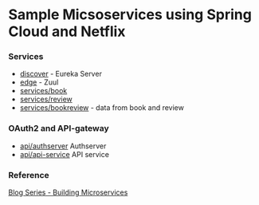 # Sample Micsoservices using Spring Cloud and Netflix

### Services

- [discover](discovery) - Eureka Server
- [edge](edge) - Zuul
- [services/book](services/book)
- [services/review](services/review)
- [services/bookreview](services/bookreview) - data from book and review

### OAuth2 and API-gateway

- [api/authserver](api/authserver) Authserver
- [api/api-service](api/api-service) API service

### Reference

[Blog Series - Building Microservices](http://callistaenterprise.se/blogg/teknik/2015/05/20/blog-series-building-microservices/)
